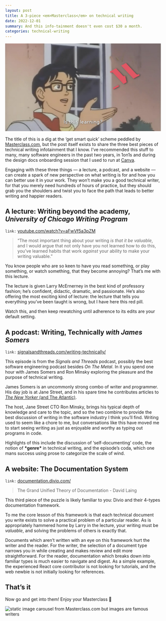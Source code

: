 ```yaml
---
layout: post
title: A 3-piece <em>Masterclass</em> on technical writing
date: 2022-12-01
summary: And this info-tainment doesn't even cost $30 a month.
categories: technical-writing
---
```


![is this butterfly meme, but the butterfly is Masterclass.com](/images/three-peice-masterclass/is-this-learning.png)

The title of this is a dig at the ‘get smart quick’ scheme peddled by [Masterclass.com](http://Masterclass.com), but the post itself exists to share the three best pieces of technical writing infotainment that I know. I’ve recommended this stuff to many, many software engineers in the past two years, in 1on1s and during the design docs onboarding session that I used to run at [Canva](https://www.canva.com/).

Engaging with these three things — a lecture, a podcast, and a website — can create a spark of new perspective on what writing is for and how you can better use it in your work. They won’t make you a good technical writer, for that you merely need hundreds of hours of practice, but they should grab you the shoulders and twist you to face the path that leads to better writing and happier readers.

## A lecture: Writing beyond the academy, _University of Chicago Writing Program_

<code style="background-color: white;">link:</code> <a target="_blank" rel="noopener noreferrer" href="https://www.youtube.com/watch?v=aFwVf5a3pZM">youtube.com/watch?v=aFwVf5a3pZM</a>

> “The most important thing about your writing _is that it be valuable_, and I would argue that not only have you not learned how to do this, you’ve learned habits that work _against_ your ability to make your writing valuable.”

You know people who are so keen to have you read something, or play something, or watch something, that they become annoying? That’s me with this lecture.

The lecture is given Larry McErnerney in the best kind of professory fashion; he’s confident, didactic, dramatic, and passionate. He’s also offering the most exciting kind of lecture: the lecture that tells you everything you’ve been taught is wrong, but I have here this red pill.

Watch this, and then keep rewatching until adherence to its edits are your default setting.

## A podcast: Writing, Technically _with James Somers_

<code style="background-color: white;">link:</code> <a target="_blank" rel="noopener noreferrer" href="https://signalsandthreads.com/writing-technically/">signalsandthreads.com/writing-technically/</a>

This episode is from the _Signals and Threads_ podcast, possibly the best software engineering podcast besides _On The Metal_. In it you spend one hour with James Somers and Ron Minsky exploring the pleasure and the purpose of technical writing.

James Somers is an uncommonly strong combo of writer and programmer. His day job is at Jane Street, and in his spare time he contributes articles to [_The New Yorker_ (and The Atlantic)](https://jsomers.net/).

The host, Jane Street CTO Ron Minsky, brings his typical depth of knowledge and care to the topic, and so the two combine to provide the best discussion of writing in the software industry I think you’ll find. Writing used to seem like a chore to me, but conversations like this have moved me to start seeing writing as just as enjoyable and worthy as typing out programs in code.

Highlights of this include the discussion of ‘self-documenting’ code, the notion of **\***genre**\*** in technical writing, and the episode’s coda, which one mans success using prose to categorize the scale of wind.

## A website: The Documentation System

<code style="background-color: white;">link:</code> <a target="_blank" rel="noopener noreferrer" href="https://documentation.divio.com">documentation.divio.com/</a>

> The Grand Unified Theory of Documentation - David Laing

This third piece of the puzzle is likely familiar to you: Divio and their 4-types documentation framework.

To me the core lesson of this framework is that each technical document you write exists to solve a practical problem of a particular reader. As is appropriately hammered home by Larry in the lecture, your writing must be _valuable_, and solving the problems of others is exactly that.

Documents which aren’t written with an eye on this framework hurt the writer and the reader. For the writer, the selection of a document type narrows you in while creating and makes review and edit more straightforward. For the reader, documentation which breaks down into familiar types is much easier to navigate and digest. As a simple example, the experienced React core contributor is not looking for tutorials, and the web newbie is not initially looking for references.

## That’s it

Now go and get into them! Enjoy your Masterclass 🍿

![static image carousel from Masterclass.com but images are famous writers](/images/three-peice-masterclass/masterclass-carousel-but-with-writers.png)
